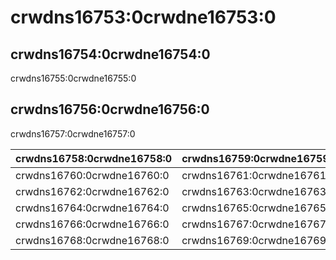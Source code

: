 # crwdns16753:0crwdne16753:0

## crwdns16754:0crwdne16754:0

crwdns16755:0crwdne16755:0

## crwdns16756:0crwdne16756:0

crwdns16757:0crwdne16757:0

| crwdns16758:0crwdne16758:0 | crwdns16759:0crwdne16759:0 |
| -------------------------- | -------------------------- |
| crwdns16760:0crwdne16760:0 | crwdns16761:0crwdne16761:0 |
| crwdns16762:0crwdne16762:0 | crwdns16763:0crwdne16763:0 |
| crwdns16764:0crwdne16764:0 | crwdns16765:0crwdne16765:0 |
| crwdns16766:0crwdne16766:0 | crwdns16767:0crwdne16767:0 |
| crwdns16768:0crwdne16768:0 | crwdns16769:0crwdne16769:0 |